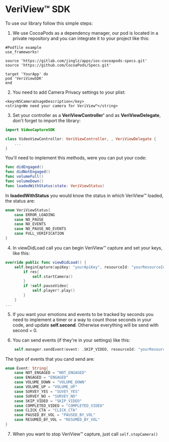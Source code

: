 # VeriView™ SDK

To use our library follow this simple steps:

1.  We use CocoaPods as a dependency manager, our pod is located in a private repository and you can integrate it to your project like this:
```
#Podfile example
use_frameworks!

source 'https://gitlab.com/jinglz/apps/ios-cocoapods-specs.git'
source 'https://github.com/CocoaPods/Specs.git'

target 'YourApp' do
pod 'VeriViewSDK'
end
```

2. You need to add Camera Privacy settings to your plist: 
```
<key>NSCameraUsageDescription</key>
<string>We need your camera for VeriView™</string>
```

3.  Set your controller as a **VeriViewController'** and as **VeriViewDelegate**, don't forget to import the library:

```swift
import VideoCaptureSDK

class VideoViewController: VeriViewController, , VeriViewDelegate {
    ...
}
```

You'll need to implement this methods, were you can put your code:

```swift
func didEngaged()
func didNotEngaged()
func volumeFull()
func volumeDown()
func loadedWithStatus(state: VeriViewStatus)
```

In **loadedWithStatus** you would know the status in which VeriView™ loaded, the status are:

```swift
enum VeriViewStatus{
    case ERROR_LOADING
    case NO_PAUSE
    case NO_EVENTS
    case NO_PAUSE_NO_EVENTS
    case FULL_VERIFICATION
}
```

4.  In viewDidLoad call you can begin VeriView™ capture and set your keys, like this:

```swift
override public func viewDidLoad() {
    self.beginCapture(apiKey: "yourApiKey", resourceId: "yourResourceId", reproductionId: "yourReproductionId"){(res) in
        if res{
            self.startCamera()
        }
        if !self.pauseVideo{
            self.player?.play()
        }
    }
...
```

5. If you want your emotions and events to be tracked by seconds you need to implement a timer or a way to count those seconds in your code, and update **self.second**. Otherwise everything will be send with second = 0.

6. You can send events (if they're in your settings) like this:

```swift
    self.manager.sendEvent(event: .SKIP_VIDEO, resourceId: "yourResourceId", reproductionId: "yourReproduction", apiKey: "yourApiKey", time: String(self.second))
```

The type of events that you cand send are:

```swift
enum Event: String{
    case NOT_ENGAGED = "NOT_ENGAGED"
    case ENGAGED = "ENGAGED"
    case VOLUME_DOWN = "VOLUME_DOWN"
    case VOLUME_UP = "VOLUME_UP"
    case SURVEY_YES = "SUVEY_YES"
    case SURVEY_NO = "SURVEY_NO"
    case SKIP_VIDEO = "SKIP_VIDEO"
    case COMPLETED_VIDEO = "COMPLETED_VIDEO"
    case CLICK_CTA = "CLICK_CTA"
    case PAUSED_BY_VOL = "PAUSED_BY_VOL"
    case RESUMED_BY_VOL = "RESUMED_BY_VOL"
}
```

7.  When you want to stop VeriView™ capture, just call `self.stopCamera()`



